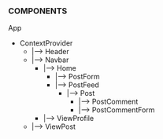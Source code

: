 ### COMPONENTS
App
* ContextProvider
  * |--> Header
  * |--> Navbar
    * |--> Home
      * |--> PostForm
      * |--> PostFeed
        * |--> Post
          * |--> PostComment
          * |--> PostCommentForm
    * |--> ViewProfile
  * |--> ViewPost